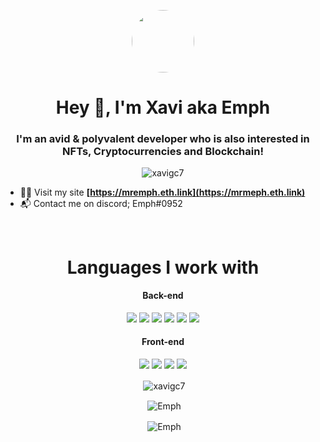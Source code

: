 
<p align="center"><img style="border-radius: 50%;" width="100px" src="https://avatars.githubusercontent.com/u/20528507?v=4" /></p>

<h1 align="center">Hey 👋, I'm Xavi aka Emph</h1>
<h3 align="center">I'm an avid & polyvalent developer who is also interested in NFTs, Cryptocurrencies and Blockchain!</h3>


<p align="center"> <img src="https://komarev.com/ghpvc/?username=xavigc7&style=flat-square" alt="xavigc7" /> </p>

- 👨‍💻 Visit my site **[https://mremph.eth.link](https://mrmeph.eth.link)**
- 📬 Contact me on discord; Emph#0952

<br>
<h1 align="center">Languages I work with</h1>
<h4 align="center">Back-end</h4>
<p align="center">
<!-- NODE-->
<img src="https://img.shields.io/badge/node.js%20-%2343853D.svg?&style=for-the-badge&logo=node.js&logoColor=white"/>
<!-- PHP-->
<img src="https://img.shields.io/badge/php-%23777BB4.svg?style=for-the-badge&logo=php&logoColor=white"/>
<!-- JAVA -->
 <img src="https://img.shields.io/badge/java-%23ED8B00.svg?style=for-the-badge&logo=java&logoColor=white"/>
 <!-- EXPRESS -->
 <img src="https://img.shields.io/badge/express.js%20-%23404d59.svg?&style=for-the-badge"/>  
 <!-- MONGO-->
<img src ="https://img.shields.io/badge/MongoDB-%234ea94b.svg?&style=for-the-badge&logo=mongodb&logoColor=white"/>
 <!-- MYSQL-->
 <img src="https://img.shields.io/badge/mysql-%2300f.svg?style=for-the-badge&logo=mysql&logoColor=white"/>  


</p>
<h4 align="center">Front-end</h4>
<p align="center">   <img src="https://img.shields.io/badge/javascript%20-%23323330.svg?&style=for-the-badge&logo=javascript&logoColor=%23F7DF1E"/>   <img src="https://img.shields.io/badge/html5%20-%23E34F26.svg?&style=for-the-badge&logo=html5&logoColor=white"/>      <img src="https://img.shields.io/badge/github%20-%23121011.svg?&style=for-the-badge&logo=github&logoColor=white"/>    <img src="https://img.shields.io/badge/css3%20-%231572B6.svg?&style=for-the-badge&logo=css3&logoColor=white"/></p>

<p align="center">&nbsp;<img align="center" src="https://github-readme-stats.vercel.app/api?username=xavigc7&show_icons=true" alt="xavigc7" /></p>
<p align="center">&nbsp;<img align="center" src="https://github-readme-streak-stats.herokuapp.com/?user=xavigc7" alt="Emph" /></p>
<p align="center">&nbsp;<img align="center" src="https://github-readme-stats.vercel.app/api/top-langs/?username=xavigc7" alt="Emph" /></p>
